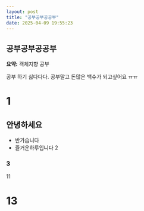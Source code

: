 ```yaml
---
layout: post
title: "공부공부공공부"
date: 2025-04-09 19:55:23
---
```


## 공부공부공공부

**요약:** 객체지향 공부

공부 하기 싫다다다.
공부말고 돈많은 백수가 되고싶어요 ㅠㅠ
# 1
## 안녕하세요
- 반가습니다
- 즐거운하루입니다
2
### 3
11
# 13
